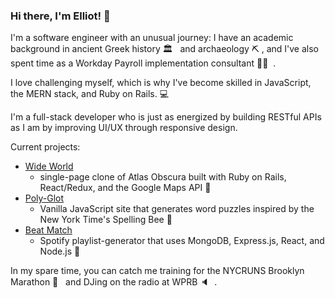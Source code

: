 ### Hi there, I'm Elliot! 👋

I'm a software engineer with an unusual journey: I have an academic background in ancient Greek history 🏛️ &nbsp; and archaeology ⛏️&nbsp;, and I've also spent time as a Workday Payroll implementation consultant 👨‍💼 &nbsp;.

I love challenging myself, which is why I've become skilled in JavaScript, the MERN stack, and Ruby on Rails. 💻 &nbsp;

I'm a full-stack developer who is just as energized by building RESTful APIs as I am by improving UI/UX through responsive design. 

Current projects:
* [Wide World](https://github.com/elliot-wilson/WideWorld)
    * single-page clone of Atlas Obscura built with Ruby on Rails, React/Redux, and the Google Maps API 🧭 &nbsp;
* [Poly-Glot](https://github.com/elliot-wilson/poly-glot)
    * Vanilla JavaScript site that generates word puzzles inspired by the New York Time's Spelling Bee 🐝 &nbsp;
* [Beat Match](https://github.com/FarzamA/BeatMatch)
    * Spotify playlist-generator that uses MongoDB, Express.js, React, and Node.js 🎵 &nbsp;

In my spare time, you can catch me training for the NYCRUNS Brooklyn Marathon 🏃 &nbsp; and DJing on the radio at WPRB 🔈 &nbsp;.

<!--
**elliot-wilson/elliot-wilson** is a ✨ _special_ ✨ repository because its `README.md` (this file) appears on your GitHub profile.

Here are some ideas to get you started:

- 🔭 I’m currently working on ...
- 🌱 I’m currently learning ...
- 👯 I’m looking to collaborate on ...
- 🤔 I’m looking for help with ...
- 💬 Ask me about ...
- 📫 How to reach me: ...
- 😄 Pronouns: ...
- ⚡ Fun fact: ...
-->
